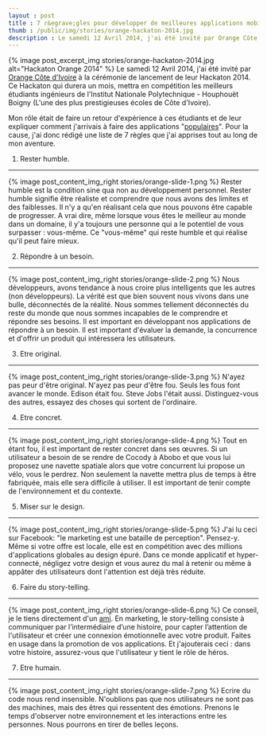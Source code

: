 ```yaml
---
layout : post
title : 7 r&egrave;gles pour développer de meilleures applications mobiles
thumb : /public/img/stories/orange-hackaton-2014.jpg
description : Le samedi 12 Avril 2014, j'ai été invité par Orange Côte d'Ivoire à la cérémonie de lancement de leur Hackaton 2014. Ce Hackaton qui durera un mois, mettra en compétition les meilleurs étudiants ingénieurs de l'Institut Nationale Polytechnique - Houphouët Boigny (L'une des plus prestigieuses &eacute;coles de Côte d'Ivoire). Mon rôle était de faire un retour d'expérience à ces étudiants et de leur expliquer comment j'arrivais à faire des applications "populaires". Pour la cause, j'ai donc rédigé une liste de 7 r&egrave;gles que j'ai apprises tout au long de mon aventure.
---
```


{% image post_excerpt_img stories/orange-hackaton-2014.jpg alt="Hackaton Orange 2014" %} Le samedi 12 Avril 2014, j'ai été invité par [Orange Côte d'Ivoire](http://www.orange.ci/) à la cérémonie de lancement de leur Hackaton 2014. Ce Hackaton qui durera un mois, mettra en compétition les meilleurs étudiants ingénieurs de l'Institut Nationale Polytechnique - Houphouët Boigny (L'une des plus prestigieuses &eacute;coles de Côte d'Ivoire).

Mon rôle était de faire un retour d'expérience à ces étudiants et de leur expliquer comment j'arrivais à faire des applications "[populaires](https://play.google.com/store/search?q=intelgeo&c=apps)".
Pour la cause, j'ai donc rédigé une liste de 7 r&egrave;gles que j'ai apprises tout au long de mon aventure.

1. Rester humble.
-----------------

{% image post_content_img_right stories/orange-slide-1.png %} Rester humble est la condition sine qua non au développement personnel. Rester humble signifie être réaliste et comprendre que nous avons des limites et des faiblesses. Il n'y a qu'en réalisant cela que nous pouvons être capable de progresser.
A vrai dire, même lorsque vous êtes le meilleur au monde dans un domaine, il y'a toujours une personne qui a le potentiel de vous surpasser : vous-même. Ce "vous-même" qui reste humble et qui réalise qu'il peut faire mieux.

2. Répondre &agrave; un besoin.
------------------------

{% image post_content_img_right stories/orange-slide-2.png %} Nous développeurs, avons tendance à nous croire plus intelligents que les autres (non développeurs). La vérité est que bien souvent nous vivons dans une bulle, déconnectés de la réalité. Nous sommes tellement déconnectés du reste du monde que nous sommes incapables de le comprendre et répondre ses besoins.
Il est important en développant nos applications de répondre à un besoin. Il est important d'évaluer la demande, la concurrence et d'offrir un produit qui intéressera les utilisateurs.

3. Etre original.
-----------------

{% image post_content_img_right stories/orange-slide-3.png %} N'ayez pas peur d'être original. N'ayez pas peur d'être fou. Seuls les fous font avancer le monde. Edison était fou. Steve Jobs l'était aussi.
Distinguez-vous des autres, essayez des choses qui sortent de l'ordinaire.


4. Etre concret.
----------------

{% image post_content_img_right stories/orange-slide-4.png %} Tout en étant fou, il est important de rester concret dans ses œuvres.
Si un utilisateur a besoin de se rendre de Cocody à Abobo et que vous lui proposez une navette spatiale alors que votre concurrent lui propose un vélo, vous le perdrez.
Non seulement la navette mettra plus de temps à être fabriquée, mais elle sera difficile à utiliser. Il est important de tenir compte de l'environnement et du contexte.


5. Miser sur le design.
-----------------------

{% image post_content_img_right stories/orange-slide-5.png %} J'ai lu ceci sur Facebook: "le marketing est une bataille de perception". Pensez-y.
Même si votre offre est locale, elle est en compétition avec des millions d'applications globales au design épuré.
Dans ce monde applicatif et hyper-connecté, négligez votre design et vous aurez du mal à retenir ou même à appâter des utilisateurs dont l'attention est déjà très réduite.

6. Faire du story-telling.
--------------------------

{% image post_content_img_right stories/orange-slide-6.png %} Ce conseil, je le tiens directement d'un [ami](https://www.facebook.com/franckbaye). En marketing, le story-telling consiste à communiquer par l’intermédiaire d’une histoire, pour capter l’attention de l'utilisateur et créer une connexion émotionnelle avec votre produit.
Faites en usage dans la promotion de vos applications. Et j'ajouterais ceci : dans votre histoire, assurez-vous que l'utilisateur y tient le rôle de héros.

7. Etre humain.
---------------

{% image post_content_img_right stories/orange-slide-7.png %} Ecrire du code nous rend insensible. N'oublions pas que nos utilisateurs ne sont pas des machines, mais des êtres qui ressentent des émotions.
Prenons le temps d'observer notre environnement et les interactions entre les personnes. Nous pourrons en tirer de belles leçons.
